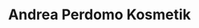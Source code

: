 ---
title: "Andrea Perdomo Kosmetik"
url: /schwaebisch-gmuend/andrea-perdomo-kosmetik/
shop: Kosmetik
---